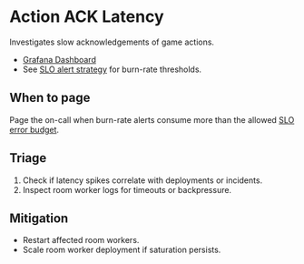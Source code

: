# Action ACK Latency

Investigates slow acknowledgements of game actions.

- [Grafana Dashboard](../../infrastructure/monitoring/grafana-action-ack-latency.json)
- See [SLO alert strategy](../SLOs.md) for burn-rate thresholds.

## When to page
Page the on-call when burn-rate alerts consume more than the allowed [SLO error budget](../SLOs.md#error-budget-handling).

## Triage
1. Check if latency spikes correlate with deployments or incidents.
2. Inspect room worker logs for timeouts or backpressure.

## Mitigation
- Restart affected room workers.
- Scale room worker deployment if saturation persists.
